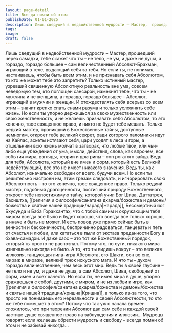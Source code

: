 ```yaml
---
layout: page-detail
title: Всегда помни об этом
publishDate: 01-01-2025
description: Лишь сведущий в недвойственной мудрости – Мастер,  прошедший через самадхи,  тебе скажет что ты – не тело,  не ум, и даже не душа, а гораздо, гораздо большее – сам величественный Абсолют-Брахман,  играющий в теле,  выдающий себя за тебя.
tags:
image:
draft: false
---
```

Лишь сведущий в недвойственной мудрости – Мастер,  прошедший через самадхи,  тебе скажет что ты – не тело,  не ум, и даже не душа, а гораздо, гораздо большее – сам величественный Абсолют-Брахман,  играющий в теле,  выдающий себя за тебя. Но если ты, не понимая,  настаиваешь, чтобы быть всем этим,  и не признавать себя Абсолютом,  то кто же может тебе это запретить? Только истинный мастер,  узревший священную Абсолютную реальность вне ума,  совсем неведомую тем, кто поглощен сансарой,  намекнет тебе, что ты – не мужчина и не женщина, а гораздо, гораздо большее – Абсолют,  играющий в мужчин и женщин. И отождествлять себя всерьез со всем этим –  значит крепко спать снами разума и только усложнять себе жизнь. Но если ты упорно держишься  за свою мужественность или свою женственность,  и не желаешь признавать себя Абсолютом,  то это конечно, твое священное право,  и никто не будет тебе мешать. Только редкий мастер,  проникший в Божественные тайны, доступные немногим,  откроет тебе великий секрет, ради которого паломники идут на Кайлас,  аскеты истязают себя, цари уходят в леса и горы,  а отшельники всю жизнь молчат в затворах, что любые твои, или чьи-либо еще убеждения от ума,  мысли, действия, слова,  как впрочем, все события мира, взгляды,  теории и доктрины – сон рогатого зайца. Ведь для тебя, Абсолюта, который вне имен и форм,  который есть Великий недействующий,  все это не имеет никакого значения. Ведь ты, как Абсолют, изначально свободен от всего, будучи всем. Но если ты решительно настроен им, этим грезам следовать,  и игнорировать свою Абсолютность – то это конечно,  твое священное право. Только редкий мастер, подобный драгоценности,  постигший природу Божественного,  откроет тебе непостижимую тайну, которой учил Бог Шива, Даттатрея, Васиштха, [[религия и философия/санатана дхарма/божества и демоны/божества и святые нашей традиции/нарада|Нарада]],  Бессмертный йог Бхусунда и Баба Горакхантах, что с тобой самим и окружающим тебя миром  всегда все было и будет хорошо, что всегда все только хорошо, а иначе и быть не может. И есть повод уже прямо сейчас быть в вечности и бесконечности,  беспричинно радоваться,  танцевать и петь от счастья и любви, или кататься в пыли от экстаза преданности Богу в бхава-самадхи. И даже хаос – это тот же Божественный порядок,  который ты просто не распознал. Потому что, по сути, никакого мира изначально никогда не было. А то, что ты видишь вокруг – это великая иллюзия,  танцующая лила-игра Абсолюта, его Шакти,  сон во сне, мираж в мираже,  великий трюк искусного мага. И что ты – духом гораздо величественнее,  чем весь этот мир. Ведь ты в своей глубине – не тело и не ум,  и даже не душа,  а сам Абсолют, Шива, свободный от форм, имен и всех качеств. Но если ты, не имея мира в душе,  упорно сражаешься с собой, другими, с миром,  и не из любви к игре, как [[религия и философия/санатана дхарма/божества и демоны/божества и святые нашей традиции/кришна|Кришна]], а только из-за того, что просто не понимаешь его нереальности  и своей Абсолютности,  то кто же тебе помешает в этом? Потому что так уж с начала времен сложилось,  что при творении Абсолют дал сам себе  и каждой своей частице-душе священное право на заблуждения и иллюзии… Мудрецы говорят: если желаешь обрести мудрость и свободу –  всегда помни об этом и не забывай никогда…